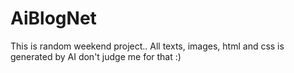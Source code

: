 # AiBlogNet
This is random weekend project.. 
All texts, images, html and css is generated by AI don't judge me for that :)
